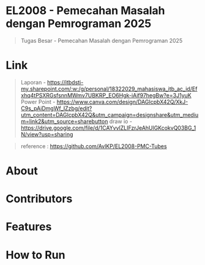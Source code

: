 # EL2008 - Pemecahan Masalah dengan Pemrograman 2025
> Tugas Besar - Pemecahan Masalah dengan Pemrograman 2025

# Link
> Laporan - https://itbdsti-my.sharepoint.com/:w:/g/personal/18322029_mahasiswa_itb_ac_id/Efxhq4tPSXRGsfsnnMWmv7UBKRP_EO6Hgk-iAif97hegBw?e=3J1yuK
> Power Point - https://www.canva.com/design/DAGIcpbX42Q/XkJ-C9s_pAiDmgWf_IZzbg/edit?utm_content=DAGIcpbX42Q&utm_campaign=designshare&utm_medium=link2&utm_source=sharebutton
> draw io - https://drive.google.com/file/d/1CAYvvlZLIFzrJeAhUlGKcokvQ03BG_1N/view?usp=sharing

> reference :
> https://github.com/AvlKP/EL2008-PMC-Tubes


# About

# Contributors

# Features

# How to Run
